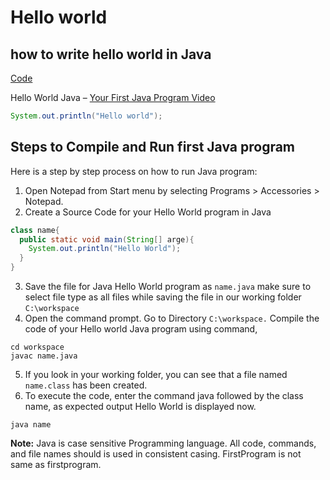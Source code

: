 # Hello world
## how to write hello world in Java

[Code](https://github.com/mAdithya1/Hello_java/blob/main/Hello.java)

Hello World Java – [Your First Java Program Video](https://www.youtube.com/watch?v=BIUr6UNROgU)

```java
System.out.println("Hello world");
```

## Steps to Compile and Run first Java program
Here is a step by step process on how to run Java program:

1. Open Notepad from Start menu by selecting Programs > Accessories > Notepad.
2. Create a Source Code for your Hello World program in Java
```java
class name{
  public static void main(String[] arge){
    System.out.println("Hello World");
  }
}
```
3. Save the file for Java Hello World program as `name.java` make sure to select file type as all files while saving the file in our working folder `C:\workspace`
4.  Open the command prompt. Go to Directory `C:\workspace.` Compile the code of your Hello world Java program using command,
```
cd workspace
javac name.java
```
5. If you look in your working folder, you can see that a file named `name.class` has been created.
6. To execute the code, enter the command java followed by the class name, as expected output Hello World is displayed now.

```
java name
```
**Note:** Java is case sensitive Programming language. All code, commands, and file names should is used in consistent casing. FirstProgram is not same as firstprogram.

